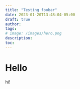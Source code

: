 ```yaml
---
title: "Testing foobar"
date: 2023-01-20T13:48:04-05:00
draft: true
author:
tags:
# image: /images/hero.png
description:
toc:
---
```


# Hello

hi!
